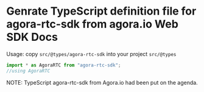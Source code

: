 # Genrate TypeScript definition file for agora-rtc-sdk from agora.io Web SDK Docs

Usage: copy `src/@types/agora-rtc-sdk` into your project `src/@types`

```js
import * as AgoraRTC from "agora-rtc-sdk";
//using AgoraRTC
```

NOTE: TypeScript agora-rtc-sdk from Agora.io had been put on the agenda.